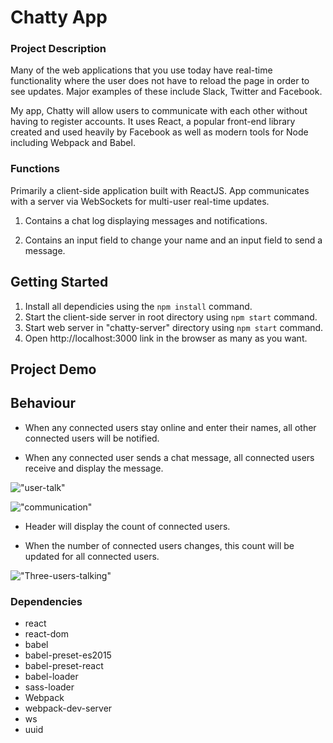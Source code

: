 Chatty App
=====================

### Project Description

Many of the web applications that you use today have real-time functionality where the user does not have to reload the page in order to see updates. Major examples of these include Slack, Twitter and Facebook.

My app, Chatty will allow users to communicate with each other without having to register accounts. It uses React, a popular front-end library created and used heavily by Facebook as well as modern tools for Node including Webpack and Babel.

### Functions

Primarily a client-side application built with ReactJS. 
App communicates with a server via WebSockets for multi-user real-time updates.

1. Contains a chat log displaying messages and notifications.

2. Contains an input field to change your name and an input field to send a message.



## Getting Started 
1. Install all dependicies using the `npm install` command.
2. Start the client-side server in root directory using `npm start` command.
3. Start web server in "chatty-server" directory using `npm start` command.
4. Open http://localhost:3000 link in the browser as many as you want.

## Project Demo

## Behaviour

* When any connected users stay online and enter their names, all other connected users will be notified.

* When any connected user sends a chat message, all connected users receive and display the message.

!["user-talk"](https://github.com/Thomassky28/Chatty_App/blob/master/build/user-talk.gif)

!["communication"](https://github.com/Thomassky28/Chatty_App/blob/master/build/communication.gif)




* Header will display the count of connected users.

* When the number of connected users changes, this count will be updated for all connected users.

!["Three-users-talking"](https://github.com/Thomassky28/Chatty_App/blob/master/build/Three-users-talking.gif)



### Dependencies

* react
* react-dom
* babel
* babel-preset-es2015
* babel-preset-react
* babel-loader
* sass-loader
* Webpack
* webpack-dev-server
* ws
* uuid
